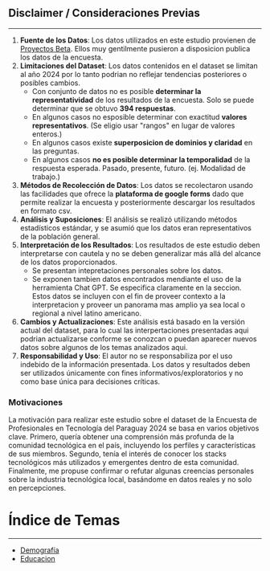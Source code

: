 ## Disclaimer / Consideraciones Previas

______________________________________________________________________

1. **Fuente de los Datos**: Los datos utilizados en este estudio provienen de
   [Proyectos
   Beta](https://proyectosbeta.net/2024/06/resultados-de-la-encuesta-sobre-developers-en-paraguay-2024/).
   Ellos muy gentilmente pusieron a disposicion publica los datos de la
   encuesta.
1. **Limitaciones del Dataset**: Los datos contenidos en el dataset se limitan
   al año 2024 por lo tanto  podrian no reflejar tendencias posteriores o
   posibles cambios.
   - Con conjunto de datos no es posible **determinar la representatividad**
     de los resultados de la encuesta. Solo se puede determinar que se obtuvo
     **394 respuestas**.
   - En algunos casos no esposible determinar con exactitud **valores
     representativos**. (Se eligio usar "rangos" en lugar de valores
     enteros.)
   - En algunos casos existe **superposicion de dominios y claridad** en las
     preguntas.
   - En algunos casos **no es posible determinar la temporalidad** de la respuesta
     esperada. Pasado, presente, futuro. (ej. Modalidad de trabajo.)
1. **Métodos de Recolección de Datos**: Los datos se recolectaron usando las
   facilidades que ofrece la **plataforma de google forms** dado que permite
   realizar la encuesta y posteriormente descargar los resultados en formato csv.
1. **Análisis y Suposiciones**: El análisis se realizó utilizando métodos
   estadísticos estándar, y se asumió que los datos eran representativos de la
   población general.
1. **Interpretación de los Resultados**: Los resultados de este estudio deben
   interpretarse con cautela y no se deben generalizar más allá del alcance de los
   datos proporcionados.
   - Se presentan intepretaciones personales sobre los datos.
   - Se exponen tambien datos encontrados mendiante el uso de la herramienta Chat
     GPT. Se especifica claramente en la seccion. Estos datos se incluyen con el
     fin de proveer contexto a la interpretacion y proveer un panorama mas amplio
     ya sea local o regional a nivel latino americano.
1. **Cambios y Actualizaciones**: Este análisis está basado en la versión
   actual del dataset, para lo cual las interpertaciones presentadas aqui podrian
   actualizarse conforme se conozcan o puedan aparecer nuevos datos sobre algunos
   de los temas analizados aqui.
1. **Responsabilidad y Uso**: El autor no se responsabiliza por el uso indebido
   de la información presentada. Los datos y resultados deben ser utilizados
   únicamente con fines informativos/exploratorios y no como base única para
   decisiones críticas.

### Motivaciones

La motivación para realizar este estudio sobre el dataset de la Encuesta de
Profesionales en Tecnología del Paraguay 2024 se basa en varios objetivos clave.
Primero, quería obtener una comprensión más profunda de la comunidad
tecnológica en el país, incluyendo los perfiles y características de sus
miembros. Segundo, tenía el interés de conocer los stacks tecnológicos más
utilizados y emergentes dentro de esta comunidad. Finalmente, me propuse
confirmar o refutar algunas creencias personales sobre la industria tecnológica
local, basándome en datos reales y no solo en percepciones.

# Índice de Temas

______________________________________________________________________

- [Demografía](demografia/demografia.md)
- [Educacion](educacion/educacion.md)
